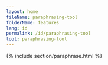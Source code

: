 ```yaml
---
layout: home
fileName: paraphrasing-tool
folderName: features
lang: id
permalink: /id/paraphrasing-tool
tool: paraphrasing-tool
---
```

{% include section/paraphrase.html %}
